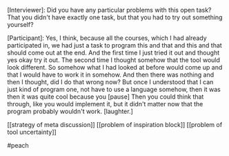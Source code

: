 [Interviewer]: Did you have any particular problems with this open task? That you didn't have exactly one task, but that you had to try out something yourself?

[Participant]: Yes, I think, because all the courses, which I had already participated in, we had just a task to program this and that and this and that should come out at the end. And the first time I just tried it out and thought yes okay try it out. The second time I thought somehow that the tool would look different. So somehow what I had looked at before would come up and that I would have to work it in somehow. And then there was nothing and then I thought, did I do that wrong now? But once I understood that I can just kind of program one, not have to use a language somehow, then it was then it was quite cool because you [pause] Then you could think that through, like you would implement it, but it didn't matter now that the program probably wouldn't work. [laughter.] 

[[strategy of meta discussion]]
[[problem of inspiration block]]
[[problem of tool uncertainty]]

#peach